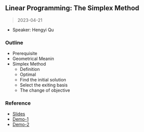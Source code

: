 ## Linear Programming: The Simplex Method

> 2023-04-21

- Speaker: Hengyi Qu

### Outline

- Prerequisite
- Geometrical Meanin
- Simplex Method
  - Definition
  - Optimal
  - Find the initial solution
  - Select the exiting basis
  - The change of objective

### Reference

- [Slides](https://github.com/openmip/ReadingGroup/blob/main/2023-04-21/simplex.pdf)
- [Demo-1](./ref/lp-1.html)
- [Demo-2](./ref/lp-2.html)